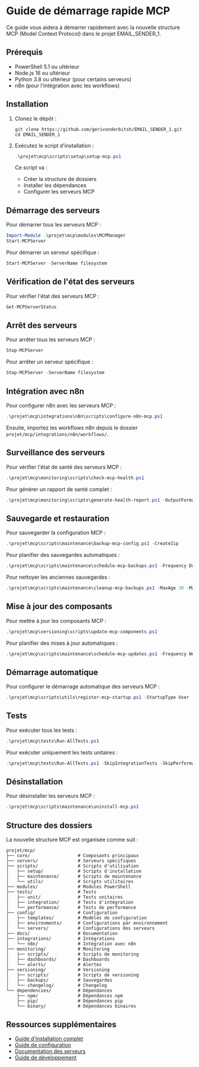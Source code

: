 # Guide de démarrage rapide MCP

Ce guide vous aidera à démarrer rapidement avec la nouvelle structure MCP (Model Context Protocol) dans le projet EMAIL_SENDER_1.

## Prérequis

- PowerShell 5.1 ou ultérieur
- Node.js 16 ou ultérieur
- Python 3.8 ou ultérieur (pour certains serveurs)
- n8n (pour l'intégration avec les workflows)

## Installation

1. Clonez le dépôt :
   ```
   git clone https://github.com/gerivonderbitsh/EMAIL_SENDER_1.git
   cd EMAIL_SENDER_1
   ```

2. Exécutez le script d'installation :
   ```powershell
   .\projet\mcp\scripts\setup\setup-mcp.ps1
   ```

   Ce script va :
   - Créer la structure de dossiers
   - Installer les dépendances
   - Configurer les serveurs MCP

## Démarrage des serveurs

Pour démarrer tous les serveurs MCP :

```powershell
Import-Module .\projet\mcp\modules\MCPManager
Start-MCPServer
```

Pour démarrer un serveur spécifique :

```powershell
Start-MCPServer -ServerName filesystem
```

## Vérification de l'état des serveurs

Pour vérifier l'état des serveurs MCP :

```powershell
Get-MCPServerStatus
```

## Arrêt des serveurs

Pour arrêter tous les serveurs MCP :

```powershell
Stop-MCPServer
```

Pour arrêter un serveur spécifique :

```powershell
Stop-MCPServer -ServerName filesystem
```

## Intégration avec n8n

Pour configurer n8n avec les serveurs MCP :

```powershell
.\projet\mcp\integrations\n8n\scripts\configure-n8n-mcp.ps1
```

Ensuite, importez les workflows n8n depuis le dossier `projet/mcp/integrations/n8n/workflows/`.

## Surveillance des serveurs

Pour vérifier l'état de santé des serveurs MCP :

```powershell
.\projet\mcp\monitoring\scripts\check-mcp-health.ps1
```

Pour générer un rapport de santé complet :

```powershell
.\projet\mcp\monitoring\scripts\generate-health-report.ps1 -OutputFormat HTML -IncludeTests
```

## Sauvegarde et restauration

Pour sauvegarder la configuration MCP :

```powershell
.\projet\mcp\scripts\maintenance\backup-mcp-config.ps1 -CreateZip
```

Pour planifier des sauvegardes automatiques :

```powershell
.\projet\mcp\scripts\maintenance\schedule-mcp-backups.ps1 -Frequency Daily -Time 02:00 -CreateZip
```

Pour nettoyer les anciennes sauvegardes :

```powershell
.\projet\mcp\scripts\maintenance\cleanup-mcp-backups.ps1 -MaxAge 30 -MaxCount 10
```

## Mise à jour des composants

Pour mettre à jour les composants MCP :

```powershell
.\projet\mcp\versioning\scripts\update-mcp-components.ps1
```

Pour planifier des mises à jour automatiques :

```powershell
.\projet\mcp\scripts\maintenance\schedule-mcp-updates.ps1 -Frequency Weekly -DayOfWeek Sunday -Time 03:00
```

## Démarrage automatique

Pour configurer le démarrage automatique des serveurs MCP :

```powershell
.\projet\mcp\scripts\utils\register-mcp-startup.ps1 -StartupType User
```

## Tests

Pour exécuter tous les tests :

```powershell
.\projet\mcp\tests\Run-AllTests.ps1
```

Pour exécuter uniquement les tests unitaires :

```powershell
.\projet\mcp\tests\Run-AllTests.ps1 -SkipIntegrationTests -SkipPerformanceTests
```

## Désinstallation

Pour désinstaller les serveurs MCP :

```powershell
.\projet\mcp\scripts\maintenance\uninstall-mcp.ps1
```

## Structure des dossiers

La nouvelle structure MCP est organisée comme suit :

```
projet/mcp/
├── core/                  # Composants principaux
├── servers/               # Serveurs spécifiques
├── scripts/               # Scripts d'utilisation
│   ├── setup/             # Scripts d'installation
│   ├── maintenance/       # Scripts de maintenance
│   └── utils/             # Scripts utilitaires
├── modules/               # Modules PowerShell
├── tests/                 # Tests
│   ├── unit/              # Tests unitaires
│   ├── integration/       # Tests d'intégration
│   └── performance/       # Tests de performance
├── config/                # Configuration
│   ├── templates/         # Modèles de configuration
│   ├── environments/      # Configurations par environnement
│   └── servers/           # Configurations des serveurs
├── docs/                  # Documentation
├── integrations/          # Intégrations
│   └── n8n/               # Intégration avec n8n
├── monitoring/            # Monitoring
│   ├── scripts/           # Scripts de monitoring
│   ├── dashboards/        # Dashboards
│   └── alerts/            # Alertes
├── versioning/            # Versioning
│   ├── scripts/           # Scripts de versioning
│   ├── backups/           # Sauvegardes
│   └── changelog/         # Changelog
└── dependencies/          # Dépendances
    ├── npm/               # Dépendances npm
    ├── pip/               # Dépendances pip
    └── binary/            # Dépendances binaires
```

## Ressources supplémentaires

- [Guide d'installation complet](installation.md)
- [Guide de configuration](configuration.md)
- [Documentation des serveurs](../servers/)
- [Guide de développement](../development/)
